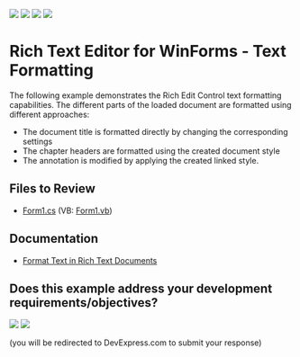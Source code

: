 <!-- default badges list -->
![](https://img.shields.io/endpoint?url=https://codecentral.devexpress.com/api/v1/VersionRange/128612086/16.2.3%2B)
[![](https://img.shields.io/badge/Open_in_DevExpress_Support_Center-FF7200?style=flat-square&logo=DevExpress&logoColor=white)](https://supportcenter.devexpress.com/ticket/details/T456449)
[![](https://img.shields.io/badge/📖_How_to_use_DevExpress_Examples-e9f6fc?style=flat-square)](https://docs.devexpress.com/GeneralInformation/403183)
[![](https://img.shields.io/badge/💬_Leave_Feedback-feecdd?style=flat-square)](#does-this-example-address-your-development-requirementsobjectives)
<!-- default badges end -->

# Rich Text Editor for WinForms - Text Formatting

The following example demonstrates the Rich Edit Control text formatting capabilities. The different parts of the loaded document are formatted using different approaches:

* The document title is formatted directly by changing the corresponding settings 
* The chapter headers are formatted using the created document style 
* The annotation is modified by applying the created linked style.

## Files to Review

* [Form1.cs](./CS/Text%20Formatting%20Example/Form1.cs) (VB: [Form1.vb](./VB/Text%20Formatting%20Example/Form1.vb))

## Documentation

* [Format Text in Rich Text Documents](https://docs.devexpress.com/WindowsForms/117433/controls-and-libraries/rich-text-editor/text-formatting)

<!-- feedback -->
## Does this example address your development requirements/objectives?

[<img src="https://www.devexpress.com/support/examples/i/yes-button.svg"/>](https://www.devexpress.com/support/examples/survey.xml?utm_source=github&utm_campaign=winforms-rich-edit-text-formatting&~~~was_helpful=yes) [<img src="https://www.devexpress.com/support/examples/i/no-button.svg"/>](https://www.devexpress.com/support/examples/survey.xml?utm_source=github&utm_campaign=winforms-rich-edit-text-formatting&~~~was_helpful=no)

(you will be redirected to DevExpress.com to submit your response)
<!-- feedback end -->
